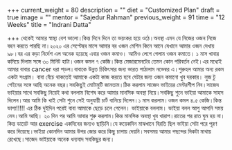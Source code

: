 +++
current_weight = 80
description = ""
diet = "Customized Plan"
draft = true
image = ""
mentor = "Sajedur Rahman"
previous_weight = 91
time = "12 Weeks"
title = "Indrani Datta"

+++
থেকেই আমার স্বাস্থ্য বেশ ভালো।কিন্ত দিনে দিনে তা ভয়ংকর হয়ে ওঠে।অবস্থা এমন যে নিজের ওজন নিজে বহন করতে পারছি না।২০২০ এর সেপ্টেম্বর মাসে আমার বর ওজন মেশিন কিনে আনে যেখানে আমার ওজন দেখায় ৯৮।বর এর কড়া নির্দেশ এল অনেক হয়েছে এবার ওজন কমাও। আমিও লেগে গেলাম ওজন কমাতে। ১ মাস খাবার কমিয়ে দিলাম সঙ্গে ৩০ মিনিট হাটা।ওজন কমল ৭ কেজি।কিন্ত মেজারমেনটের তেমন কোন পরিবর্তন নেই।এর মধ্যেই আমার বাবার cancer ধরা পড়ল।বাবাকে উন্নত চিকিৎসার জন্য ভারত পাঠালাম নভেম্বর এ।শুরুহল আমার অন্য রকম একটা সংগ্রাম। বাবা বেঁচে থাকতেই আমাকে একটা কাজ করতে হবে যেটার জন্য ওজন কমানো খুব দরকার। লুজ টু গেইনের সঙ্গে আছি অনেক বছর।সবকিছুই মোটামুটি জানতাম।ঠিক করলাম সাজেদ ভাইয়ের মেন্টরশীপ নিব।সাজেদ ভাইয়ার সাথে সবকিছু নিয়েই কথা বললাম বিশেষ করে আমার মানসিক অবস্থা নিয়ে।সবকিছু শুনে ভাইয়া আমাকে সাহস দিলেন।আর আমি কি খাই সেটা শুনে সেই অনুযায়ী চার্ট বানিয়ে দিলেন।১ মাস করলাম।ওজন কমল ৪.৫ কেজি।কিন্ত ভাগ্য!!!!! এর ঠিক দুইদিন পরেই বাবা আমাকে ছেড়ে চলে গেলেন। ভাইয়াকে বললাম। ভাইয়া বলল আপু আপনি সময় নেন।আমি আছি। ২০ দিন পর আমি আবার শুরু করলাম।কিন্ত মানসিক অবস্থা খুব খারাপ।রাতের পর রাত ঘুম হয় না।কিন্ত ডায়েট আর exercise একদিনের জন্যও ছাড়িনি।যে কয়েকদিন মাঝখানে বিরতি ছিল ভাইয়া সেটা পরে পূরণ করে দিয়েছে।ভাইয়া কোনদিন আমার উপর জোর করে কিছু চাপায় দেয়নি।সবসময় আমার পছন্দের দিকটা মাথায় রেখেছে।সাজেদ ভাইয়াকে অনেক ধন্যবাদ সবকিছুর জন্য।